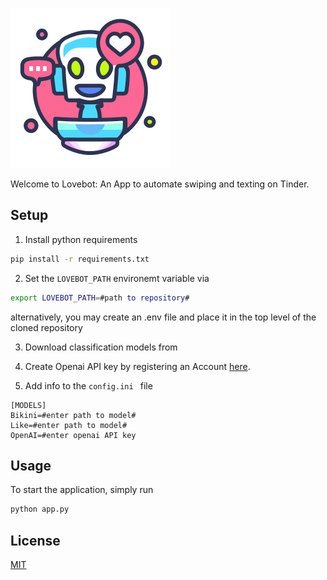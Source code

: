 
![](/assets/logo_small_centered.png?raw=true "Logo")

Welcome to Lovebot:
An App to automate swiping and texting on Tinder.

## Setup

1. Install python requirements
```bash
pip install -r requirements.txt
```

2. Set the ```LOVEBOT_PATH``` environemt variable via
```bash
export LOVEBOT_PATH=#path to repository#
```
 alternatively, you may create an .env file and place it in the top level of the cloned repository


3. Download classification models from 

4. Create Openai API key by registering an Account [here](https://openai.com/api/).

5. Add info to the  ```config.ini ``` file
```
[MODELS]
Bikini=#enter path to model#
Like=#enter path to model#
OpenAI=#enter openai API key
```


## Usage

To start the application, simply run
```bash
python app.py
```


## License
[MIT](https://choosealicense.com/licenses/mit/)
